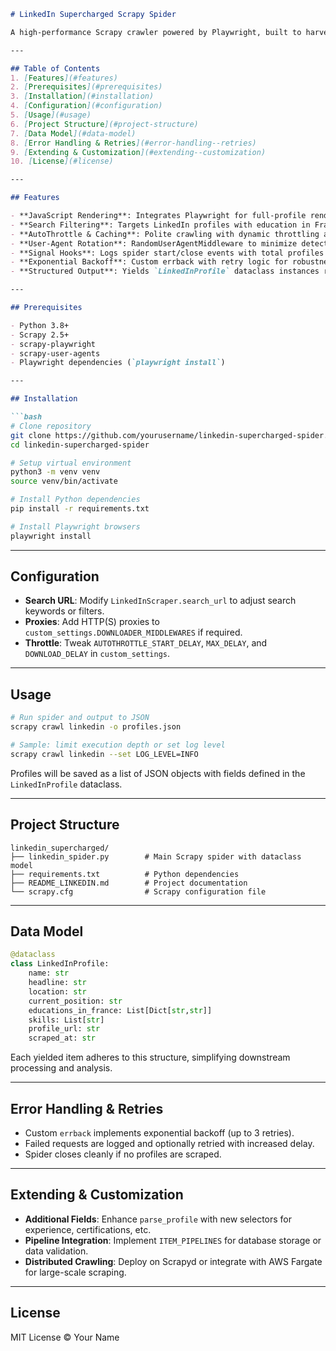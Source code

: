 ````markdown
# LinkedIn Supercharged Scrapy Spider

A high-performance Scrapy crawler powered by Playwright, built to harvest LinkedIn profile data for individuals who studied in France within engineering, medical, or computer science fields.

---

## Table of Contents
1. [Features](#features)
2. [Prerequisites](#prerequisites)
3. [Installation](#installation)
4. [Configuration](#configuration)
5. [Usage](#usage)
6. [Project Structure](#project-structure)
7. [Data Model](#data-model)
8. [Error Handling & Retries](#error-handling--retries)
9. [Extending & Customization](#extending--customization)
10. [License](#license)

---

## Features

- **JavaScript Rendering**: Integrates Playwright for full-profile rendering.
- **Search Filtering**: Targets LinkedIn profiles with education in France and technical domains.
- **AutoThrottle & Caching**: Polite crawling with dynamic throttling and HTTP caching.
- **User-Agent Rotation**: RandomUserAgentMiddleware to minimize detection.
- **Signal Hooks**: Logs spider start/close events with total profiles scraped.
- **Exponential Backoff**: Custom errback with retry logic for robustness.
- **Structured Output**: Yields `LinkedInProfile` dataclass instances ready for pipelines.

---

## Prerequisites

- Python 3.8+
- Scrapy 2.5+
- scrapy-playwright
- scrapy-user-agents
- Playwright dependencies (`playwright install`)

---

## Installation

```bash
# Clone repository
git clone https://github.com/yourusername/linkedin-supercharged-spider.git
cd linkedin-supercharged-spider

# Setup virtual environment
python3 -m venv venv
source venv/bin/activate

# Install Python dependencies
pip install -r requirements.txt

# Install Playwright browsers
playwright install
````

---

## Configuration

* **Search URL**: Modify `LinkedInScraper.search_url` to adjust search keywords or filters.
* **Proxies**: Add HTTP(S) proxies to `custom_settings.DOWNLOADER_MIDDLEWARES` if required.
* **Throttle**: Tweak `AUTOTHROTTLE_START_DELAY`, `MAX_DELAY`, and `DOWNLOAD_DELAY` in `custom_settings`.

---

## Usage

```bash
# Run spider and output to JSON
scrapy crawl linkedin -o profiles.json

# Sample: limit execution depth or set log level
scrapy crawl linkedin --set LOG_LEVEL=INFO
```

Profiles will be saved as a list of JSON objects with fields defined in the `LinkedInProfile` dataclass.

---

## Project Structure

```
linkedin_supercharged/
├── linkedin_spider.py        # Main Scrapy spider with dataclass model
├── requirements.txt          # Python dependencies
├── README_LINKEDIN.md        # Project documentation
└── scrapy.cfg                # Scrapy configuration file
```

---

## Data Model

```python
@dataclass
class LinkedInProfile:
    name: str
    headline: str
    location: str
    current_position: str
    educations_in_france: List[Dict[str,str]]
    skills: List[str]
    profile_url: str
    scraped_at: str
```

Each yielded item adheres to this structure, simplifying downstream processing and analysis.

---

## Error Handling & Retries

* Custom `errback` implements exponential backoff (up to 3 retries).
* Failed requests are logged and optionally retried with increased delay.
* Spider closes cleanly if no profiles are scraped.

---

## Extending & Customization

* **Additional Fields**: Enhance `parse_profile` with new selectors for experience, certifications, etc.
* **Pipeline Integration**: Implement `ITEM_PIPELINES` for database storage or data validation.
* **Distributed Crawling**: Deploy on Scrapyd or integrate with AWS Fargate for large-scale scraping.

---

## License

MIT License © Your Name

```
```
